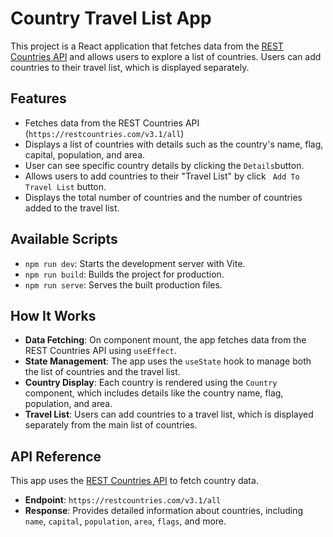 # Country Travel List App

This project is a React application that fetches data from the [REST Countries API](https://restcountries.com/) and allows users to explore a list of countries. Users can add countries to their travel list, which is displayed separately.

## Features

- Fetches data from the REST Countries API (`https://restcountries.com/v3.1/all`)
- Displays a list of countries with details such as the country's name, flag, capital, population, and area.
- User can see specific country details by clicking the `Details`button.
- Allows users to add countries to their "Travel List" by click ` Add To Travel List` button.
- Displays the total number of countries and the number of countries added to the travel list.

## Available Scripts

- `npm run dev`: Starts the development server with Vite.
- `npm run build`: Builds the project for production.
- `npm run serve`: Serves the built production files.

## How It Works

- **Data Fetching**: On component mount, the app fetches data from the REST Countries API using `useEffect`.
- **State Management**: The app uses the `useState` hook to manage both the list of countries and the travel list.
- **Country Display**: Each country is rendered using the `Country` component, which includes details like the country name, flag, population, and area.
- **Travel List**: Users can add countries to a travel list, which is displayed separately from the main list of countries.

## API Reference

This app uses the [REST Countries API](https://restcountries.com/) to fetch country data.

- **Endpoint**: `https://restcountries.com/v3.1/all`
- **Response**: Provides detailed information about countries, including `name`, `capital`, `population`, `area`, `flags`, and more.
